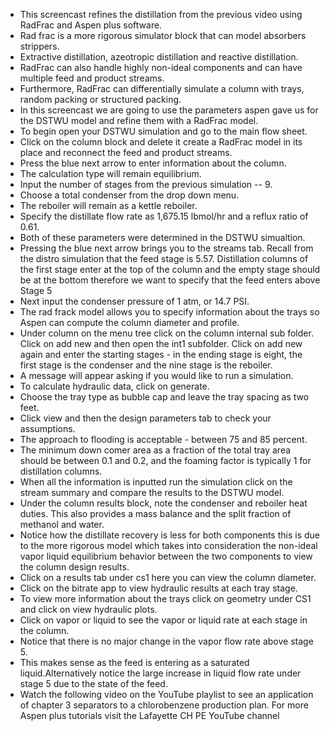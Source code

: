  - This screencast refines the distillation from the previous video using RadFrac and Aspen plus software.
 - Rad frac is a more rigorous simulator block that can model absorbers strippers.
- Extractive distillation, azeotropic distillation and reactive distillation.
- RadFrac can also handle highly non-ideal components and can have multiple feed and product streams.
- Furthermore, RadFrac can differentially simulate a column with trays, random packing or structured packing.
- In this screencast we are going to use the parameters aspen gave us for the DSTWU model and refine them with a RadFrac model.
- To begin open your DSTWU simulation and go to the main flow sheet.
- Click on the column block and delete it create a RadFrac model in its place and reconnect the feed and product streams.
- Press the blue next arrow to enter information about the column.
- The calculation type will remain equilibrium.
- Input the number of stages from the previous simulation -- 9.
- Choose a total condenser from the drop down menu.
- The reboiler will remain as a kettle reboiler.
- Specify the distillate flow rate as 1,675.15 lbmol/hr and a reflux ratio of 0.61. 
- Both of these parameters were determined in the DSTWU simualtion.
- Pressing the blue next arrow brings you to the streams tab. Recall from the distro simulation that the feed stage is 5.57. Distillation columns of the first stage enter at the top of the column and the empty stage should be at the bottom therefore we want to specify that the feed enters above Stage 5
- Next input the condenser pressure of 1 atm, or 14.7 PSI.
- The rad frack model allows you to specify information about the trays so Aspen can compute the column diameter and profile.
- Under column on the menu tree click on the column internal sub folder. Click on add new and then open the int1 subfolder. Click on add new again and enter the starting stages - in the ending stage is eight, the first stage is the condenser and the nine stage is the reboiler.
- A message will appear asking if you would like to run a simulation.
- To calculate hydraulic data, click on generate.
- Choose the tray type as bubble cap and leave the tray spacing as two feet.
- Click view and then the design parameters tab to check your assumptions.
- The approach to flooding is acceptable - between 75 and 85 percent.
- The minimum down comer area as a fraction of the total tray area should be between 0.1 and 0.2, and the foaming factor is typically 1 for distillation columns.
- When all the information is inputted run the simulation click on the stream summary and compare the results to the DSTWU model.
- Under the column results block, note the condenser and reboiler heat duties. This also provides a mass balance and the split fraction of methanol and water.
- Notice how the distillate recovery is less for both components this is due to the more rigorous model which takes into consideration the non-ideal vapor liquid equilibrium behavior between the two components to view the column design results.
- Click on a results tab under cs1 here you can view the column diameter.
- Click on the bitrate app to view hydraulic results at each tray stage.
- To view more information about the trays click on geometry under CS1 and click on view hydraulic plots.
- Click on vapor or liquid to see the vapor or liquid rate at each stage in the column.
- Notice that there is no major change in the vapor flow rate above stage 5.
- This makes sense as the feed is entering as a saturated liquid.Alternatively notice the large increase in liquid flow rate under stage 5 due to the state of the feed.
- Watch the following video on the YouTube playlist to see an application of chapter 3 separators to a chlorobenzene production plan. For more Aspen plus tutorials visit the Lafayette CH PE YouTube channel 